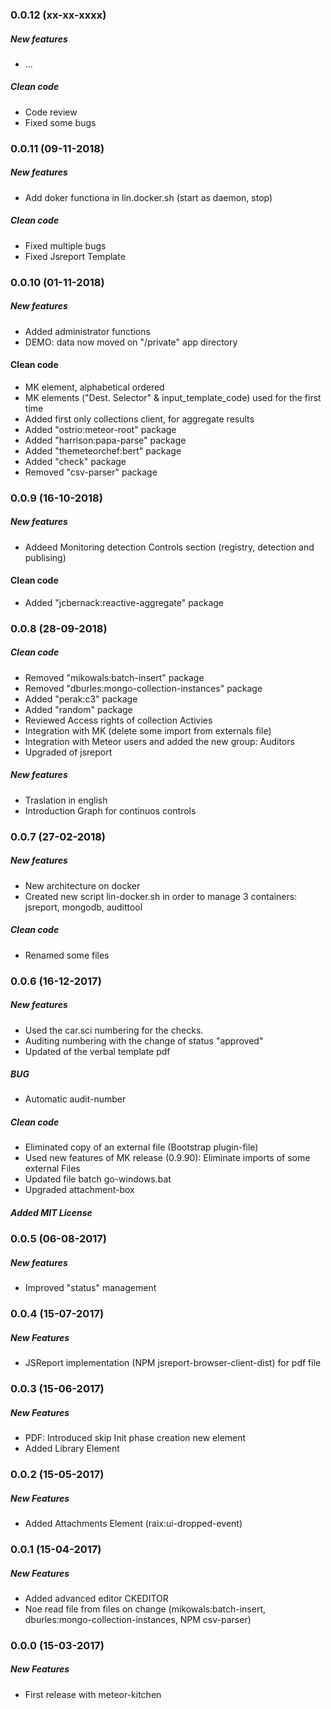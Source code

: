 ### 0.0.12 (xx-xx-xxxx)
##### New features
* ...
##### Clean code
* Code review
* Fixed some bugs


### 0.0.11 (09-11-2018)
##### New features
* Add doker functiona in lin.docker.sh (start as daemon, stop)
##### Clean code
* Fixed multiple bugs
* Fixed Jsreport Template


### 0.0.10 (01-11-2018)
##### New features
* Added administrator functions
* DEMO: data now moved on "/private" app directory
#### Clean code
* MK element, alphabetical ordered
* MK elements ("Dest. Selector" & input_template_code) used for the first time
* Added first only collections client, for aggregate results
* Added "ostrio:meteor-root" package
* Added "harrison:papa-parse" package
* Added "themeteorchef:bert" package
* Added "check" package
* Removed "csv-parser" package
 

### 0.0.9 (16-10-2018)
##### New features
* Addeed Monitoring detection Controls section (registry, detection and publising)
#### Clean code
* Added "jcbernack:reactive-aggregate" package


### 0.0.8 (28-09-2018)
##### Clean code
* Removed "mikowals:batch-insert" package
* Removed "dburles:mongo-collection-instances" package
* Added "perak:c3" package
* Added "random" package
* Reviewed Access rights of collection Activies 
* Integration with MK (delete some import from externals file)
* Integration with Meteor users and added the new group: Auditors
* Upgraded of jsreport
##### New features
* Traslation in english
* Introduction Graph for continuos controls


### 0.0.7 (27-02-2018)
##### New features
* New architecture on docker
* Created new script lin-docker.sh in order to manage 3 containers: jsreport, mongodb, audittool
##### Clean code
* Renamed some files


### 0.0.6 (16-12-2017)
##### New features
*	Used the car.sci numbering for the checks.
*	Auditing numbering with the change of status "approved"
* Updated of the verbal template pdf
##### BUG
*	Automatic audit-number
##### Clean code
* Eliminated copy of an external file (Bootstrap plugin-file)
* Used new features of MK release (0.9.90):	Eliminate imports of some external Files
* Updated file batch go-windows.bat
* Upgraded attachment-box
##### Added MIT License


### 0.0.5 (06-08-2017)
##### New features
* Improved "status" management


### 0.0.4 (15-07-2017)
##### New Features
* JSReport implementation (NPM jsreport-browser-client-dist) for pdf file


### 0.0.3 (15-06-2017)
##### New Features
* PDF: Introduced skip Init phase creation new element 
* Added Library Element


### 0.0.2 (15-05-2017)
##### New Features
* Added Attachments Element (raix:ui-dropped-event)


### 0.0.1 (15-04-2017)
##### New Features
* Added advanced editor CKEDITOR
* Noe read file from files on change (mikowals:batch-insert, dburles:mongo-collection-instances, NPM csv-parser)


### 0.0.0 (15-03-2017)
##### New Features
* First release with meteor-kitchen
